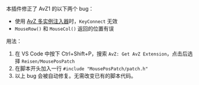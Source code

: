 本插件修正了 AvZ1 的以下两个 bug：

- 使用 [AvZ 多实例注入器](https://github.com/alumkal/avz-multi-instance-tools/tree/main/injector)时，`KeyConnect` 无效
- `MouseRow()` 和 `MouseCol()` 返回的位置有误

用法：

1. 在 VS Code 中按下 Ctrl+Shift+P，搜索 `AvZ: Get AvZ Extension`，点击后选择 `Reisen/MousePosPatch`
2. 在脚本开头加入一行 `#include "MousePosPatch/patch.h"`
3. 以上 bug 会被自动修复。无需改变已有的脚本代码。
